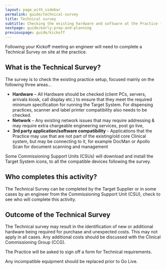 ```yaml
---
layout: page_with_sidebar
permalink: guide/technical-survey
title: Technical survey
subtitle: Checking the existing hardware and software at the Practice for compatibility
nextpage: guide/early-prep-and-planning
previouspage: guide/kickoff
---
```


Following your Kickoff meeting an engineer will need to complete a Technical Survey on site at the practice. 



## What is the Technical Survey?

The survey is to check the existing practice setup, focused mainly on the following three areas...

* __Hardware__ – All Hardware should be checked (client PCs, servers, arrivals kiosk, call display etc.) to ensure that they meet the required minimum specification for running the Target System. For dispensing practices, scanner and label printer compatibility also needs to be checked.
* __Network__ – Any existing network issues that may require addressing & may require extra chargeable engineering services, post go live, 
* __3rd party application/software compatibility__ - Applications that the Practice may use that are not part of the existing/old core Clinical system, but may be connecting to it, for example DocMan or Apollo Scan for document scanning and management



Some Commissioning Support Units (CSUs) will download and install the Target System icons, to all the compatible devices following the survey.

## Who completes this activity?

The Technical Survey can be completed by the Target Supplier or in some cases by an engineer from the Commissioning Support Unit (CSU), check to see who will complete this activity.



## Outcome of the Technical Survey

The Technical survey may result in the identification of new or additional hardware being required for purchase and unexpected costs. This may not apply in all cases. Any additional costs should be discussed with the Clinical Commissioning Group (CCG).

The Practice will be asked to sign off a form for Technical requirements.

Any incompatible equipment should be replaced prior to Go Live.